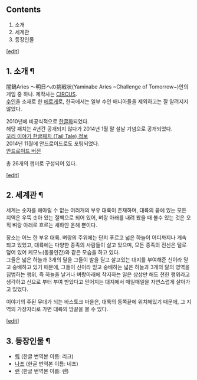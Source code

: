 ## Contents

    

1. 소개 
2. 세계관 
3. 등장인물 

[[edit](http://rigvedawiki.net/r1/wiki.php/Tail%20tale?action=edit&section=1)]

## 1. 소개 ¶

闇鍋Aries ～明日への挑戦状(Yaminabe Aries ~Challenge of Tomorrow~)안의 게임 중 하나. 제작사는
[CIRCUS](CIRCUS.md).  
[수인](%EC%88%98%EC%9D%B8.md)을 소재로 한
[에로게](%EC%97%90%EB%A1%9C%EA%B2%8C.md)로, 한국에서는 일부 수인 매니아들을 제외하고는 잘 알려지지 않았다.

  

2010년에 비공식적으로 [한글화](http://wiinemo.tistory.com/118)되었다.  
해당 패치는 4년간 공개되지 않다가 2014년 1월 말 설날 기념으로 공개되었다.  
[꼬리 이야기 한글패치 (Tail Tale) 정보](http://localizing.tistory.com/14)  
2014년 11월에 안드로이드로도 포팅되었다.  
[안드로이드 버전](http://blog.naver.com/lobo_prix/220182759532)

  

총 26개의 챕터로 구성되어 있다.

  

[[edit](http://rigvedawiki.net/r1/wiki.php/Tail%20tale?action=edit&section=2)]

## 2. 세계관 ¶

세계는 숫자를 헤아릴 수 없는 여러개의 부유 대륙이 존재하며, 대륙의 끝에 있는 모든 지역은 우뚝 솟아 있는 절벽으로 되어 있어, 벼랑
아래를 내려 봤을 때 볼수 있는 것은 오직 벼랑 아래로 흐르는 새하얀 운해 뿐이다.

  

장소는 어느 한 부유 대륙. 벼랑의 주위에는 단지 푸르고 넓은 하늘이 어디까지나 계속 되고 있었고, 대륙에는 다양한 종족의 사람들이 살고
있으며, 모든 종족의 전신은 털로 덮어 있어 케모노(동물인간)와 같은 모습을 하고 있다.  
그들은 넓은 하늘과 3개의 달을 그들이 발을 딛고 살고있는 대지를 부여해준 신이라 믿고 숭배하고 있기 때문에, 그들이 신이라 믿고 숭배하는
넓은 하늘과 3개의 달의 영역을 침범하는 행위, 즉 하늘을 날거나 벼랑아래에 착지하는 일은 상상만 해도 천한 행위라고 생각하고 신으로 부터
부여 받았다고 믿어지는 대지에서 매일매일을 자연스럽게 살아가고 있었다.

  

이야기의 주된 무대가 되는 바스토크 마을은, 대륙의 동쪽끝에 위치해있기 때문에, 그 지역의 가장자리로 가면 대륙의 땅끝을 볼 수 있다.

  

[[edit](http://rigvedawiki.net/r1/wiki.php/Tail%20tale?action=edit&section=3)]

## 3. 등장인물 ¶

  * [릭](%EB%A6%AD.md) (한글 번역본 이름: 리크)
  * [나프](%EB%82%98%ED%94%84.md) (한글 번역본 이름: 네프)
  * [런](%EB%9F%B0.md) (한글 번역본 이름: 렌) 

